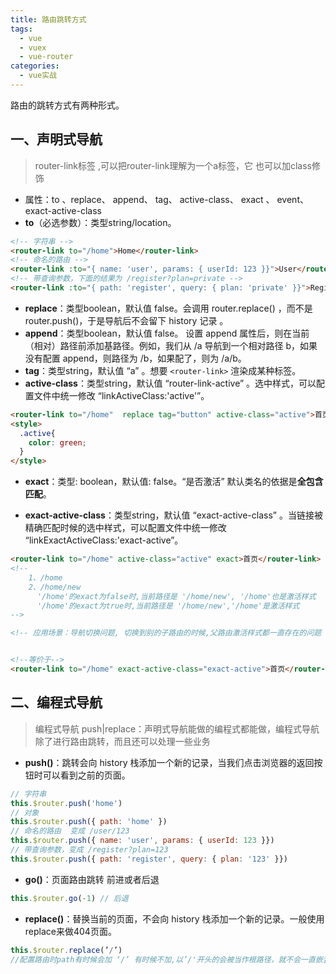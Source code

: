 ```yaml
---
title: 路由跳转方式
tags:
  - vue
  - vuex
  - vue-router
categories:
  - vue实战
---
```






路由的跳转方式有两种形式。

## 一、声明式导航

>  router-link标签 ,可以把router-link理解为一个a标签，它 也可以加class修饰

+ 属性：to 、replace、 append、 tag、 active-class、 exact 、 event、 exact-active-class
+ **to**（必选参数）：类型string/location。

```html
<!-- 字符串 -->
<router-link to="/home">Home</router-link>
<!-- 命名的路由 -->
<router-link :to="{ name: 'user', params: { userId: 123 }}">User</router-link>
<!-- 带查询参数，下面的结果为 /register?plan=private -->
<router-link :to="{ path: 'register', query: { plan: 'private' }}">Register</router-link>
```

+ **replace**：类型boolean，默认值 false。会调用 router.replace() ，而不是 router.push()，于是导航后不会留下 history 记录 。
+ **append**：类型boolean，默认值 false。 设置 append 属性后，则在当前（相对）路径前添加基路径。例如，我们从 /a 导航到一个相对路径 b，如果没有配置 append，则路径为 /b，如果配了，则为 /a/b。
+ **tag**：类型string，默认值  “a” 。想要 `<router-link>` 渲染成某种标签。
+ **active-class**：类型string，默认值 “router-link-active” 。选中样式，可以配置文件中统一修改 “linkActiveClass:'active'”。

```html
<router-link to="/home"  replace tag="button" active-class="active">首页</router-link> 
<style>
  .active{
    color: green;
  }
</style>
```

+ **exact**：类型: boolean，默认值: false。“是否激活” 默认类名的依据是**全包含匹配**。 

+ **exact-active-class**：类型string，默认值 “exact-active-class” 。当链接被精确匹配时候的选中样式，可以配置文件中统一修改 “linkExactActiveClass:'exact-active”。

```html
<router-link to="/home" active-class="active" exact>首页</router-link>
<!--
    1、/home
    2、/home/new
      '/home'的exact为false时,当前路径是 '/home/new', '/home'也是激活样式
      '/home'的exact为true时,当前路径是 '/home/new','/home'是激活样式
-->

<!-- 应用场景：导航切换问题, 切换到别的子路由的时候,父路由激活样式都一直存在的问题 -->


<!--等价于-->
<router-link to="/home" exact-active-class="exact-active">首页</router-link>
```



## 二、编程式导航

> 编程式导航 push|replace：声明式导航能做的编程式都能做，编程式导航除了进行路由跳转，而且还可以处理一些业务

+ **push()**：跳转会向 history 栈添加一个新的记录，当我们点击浏览器的返回按钮时可以看到之前的页面。

```js
// 字符串
this.$router.push('home')
// 对象
this.$router.push({ path: 'home' })
// 命名的路由  变成 /user/123
this.$router.push({ name: 'user', params: { userId: 123 }})
// 带查询参数，变成 /register?plan=123
this.$router.push({ path: 'register', query: { plan: '123' }})
```

+ **go()**：页面路由跳转 前进或者后退

```js
this.$router.go(-1) // 后退
```

+ **replace()**：替换当前的页面，不会向 history 栈添加一个新的记录。一般使用replace来做404页面。

```js
this.$router.replace(’/’)
//配置路由时path有时候会加 ‘/’ 有时候不加,以’/'开头的会被当作根路径，就不会一直嵌套之前的路径。
```

